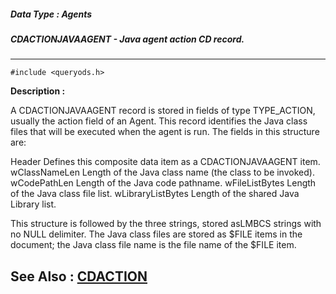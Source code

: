 ##### Data Type : Agents
##### CDACTIONJAVAAGENT - Java agent action CD record.
---
```
#include <queryods.h>
```
**Description :**

A CDACTIONJAVAAGENT record is stored in fields of type TYPE_ACTION, usually the 
action field of an Agent.  This record identifies the Java class files that 
will be executed when the agent is run.  The fields in this structure are:

Header   Defines this composite data item as a CDACTIONJAVAAGENT item.
wClassNameLen  Length of the Java class name (the class to be invoked).
wCodePathLen  Length of the Java code pathname.
wFileListBytes  Length of the Java class file list.
wLibraryListBytes  Length of the shared Java Library list.

This structure is followed by the three strings, stored asLMBCS strings with no 
NULL delimiter.  The Java class files are stored as $FILE items in the 
document;  the Java class file name is the file name of the $FILE item.

**See Also :**
[CDACTION](/domino-c-api-docs/reference/Data/CDACTION)
---
